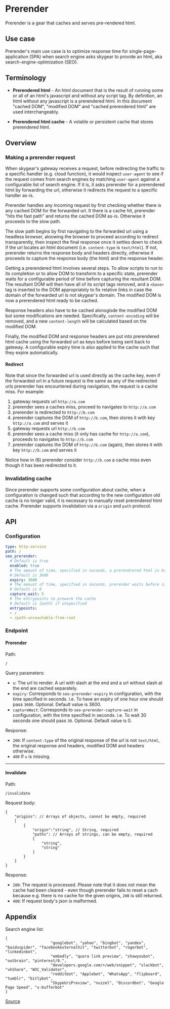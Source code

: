 # Prerender

Prerender is a gear that caches and serves pre-rendered html.

## Use case

Prerender's main use case is to optimize response time for single-page-application (SPA) when search engine asks skygear to provide an html, aka search-engine-optimization (SEO).

## Terminology

- **Prerendered html** - An html document that is the result of running some or all of an html's javascript and without any script tag. By definition, an html without any javascript is a prerendered html. In this document "cached DOM", "modified DOM" and "cached prerendered html" are used interchangeably.

- **Prerendered html cache** - A volatile or persistent cache that stores prerendered html.

## Overview

### Making a prerender request

When skygear's gateway receives a request, before redirecting the traffic to a specific handler (e.g. cloud function), it would inspect `user-agent` to see if the request comes from search engines by matching `user-agent` against a configurable list of search engine. If it is, it asks prerender for a prerendered html by forwarding the url, otherwise it redirects the request to a specific handler as-is.

Prerender handles any incoming request by first checking whether there is any cached DOM for the forwarded url. It there is a cache hit, prerender "hits the fast path" and returns the cached DOM as-is. Otherwise it proceeds to the slow path.
    
The slow path begins by first navigating to the forwarded url using a headless browser, aloowing the browser to proceed according to redirect transparently, then inspect the final response once it settles down to check if the url locates an html document (i.e. `content-type` is `text/html`). If not, prerender returns the response body and headers directly, otherwise it proceeds to capture the response body (the html) and the response header.

Getting a prerendered html involves several steps. To allow scripts to run to its completion or to allow DOM to transform to a specific state, prerender waits for a configurable period of time before capturing the resultant DOM. The resultant DOM will then have all of its script tags removed, and a `<base>` tag is inserted to the DOM appropriately to fix relative links in case the domain of the forwarded url is not skygear's domain. The modified DOM is now a prerendered html ready to be cached.

Response headers also have to be cached alonsgisde the modified DOM but some modifications are needed. Specifically, `content-encoding` will be removed, and a new `content-length` will be calculated based on the modified DOM.

Finally, the modified DOM and response headers are put into prerendered html cache using the forwarded url as keys before being sent back to gateway. A configurable expiry time is also applied to the cache such that they expire automatically.

#### Redirect

Note that since the forwarded url is used directly as the cache key, even if the forwarded url in a future request is the same as any of the redirected urls prerender has encountered during navigation, the request is a cache miss. For example:

1. gateway requests url `http://a.com`
2. prerender sees a caches miss, proceed to navigates to `http://a.com`
3. prerender is redirected to `http://b.com`
4. prerender captures the DOM of `http://b.com`, then stores it with key `http://a.com` and serves it
5. gateway requests url `http://b.com`
6. prerender sees a cache miss (it only has cache for `http://a.com`), proceeds to navigates to `http://b.com`
7. prerender captures the DOM of `http://b.com` (again), then stores it with key `http://b.com` and serves it

Notice how in (6) prerender consider `http://b.com` a cache miss even though it has been redirected to it.

### Invalidating cache

Since prerender supports some configuration about cache, when a configuration is changed such that according to the new configuration old cache is no longer valid, it is necessary to manually reset prerendered html cache. Prerender supports invalidation via a `origin` and `path` protocol.

## API

### Configuration

```yaml
type: http-service
path: /
seo_prerender:
  # Default is true
  enabled: true
  # The amount of time, specified in seconds, a prerendrered html is kept in cache.
  # Default is 3600
  expiry: 3600
  # The amount of time, specified in seconds, prerender waits before capturing DOM such that javascript, etc can have time to run.
  # Default is 0
  capture_wait: 5
  # The entrypoints to prewarm the cache
  # Default is [path] if unspecified
  entrypoints:
  - /
  - /path-unreachable-from-root
```

### Endpoint

#### Prerender

Path:

`/`

Query parameters:

- `u`: The url to render. A url with slash at the end and a url without slash at the end are cached separately.
- `expiry`: Corresponds to `seo-prerender-expiry` in configuration, with the time specified in seconds. i.e. To have an expiry of one hour one should pass `3600`. Optional. Default value is 3600.
- `captureWait`: Corresponds to `seo-prerender-capture-wait` in configuration, with the time specified in seconds. i.e. To wait 30 seconds one should pass `30`. Optional. Default value is 0.

Response:

- `200`: If `content-type` of the original response of the url is not `text/html`, the original response and headers, modified DOM and headers otherwise.
- `400` If `u` is missing.

---
#### Invalidate

Path:

`/invalidate`

Request body:
```
{
    "origins": // Arrays of objects, cannot be empty, required
    [
        {
            "origin":"string", // String, required
            "paths": // Arrays of strings, can be empty, required
            [
                "string",
                "string"
            ]
        }
    ]
}
```
Response:
- `200`: The request is processed. Please note that it does not mean the cache had been cleared - even though prerender fails to reset a cach because e.g. there is no cache for the given origins, `200` is still returned.
- `400`: If request body's json is malformed.

## Appendix

Search engine list:
```
[
                    "googlebot", "yahoo", "bingbot", "yandex", "baiduspider", "facebookexternalhit", "twitterbot", "rogerbot", "linkedinbot", 
                    "embedly", "quora link preview", "showyoubot", "outbrain", "pinterest/0.", 
                    "developers.google.com/+/web/snippet", "slackbot", "vkShare", "W3C_Validator", 
                    "redditbot", "Applebot", "WhatsApp", "flipboard", "tumblr", "bitlybot", 
                    "SkypeUriPreview", "nuzzel", "Discordbot", "Google Page Speed", "x-bufferbot"
]
```
[Source](https://github.com/greengerong/Prerender_asp_mvc/blob/master/Prerender.io/PrerenderModule.cs)